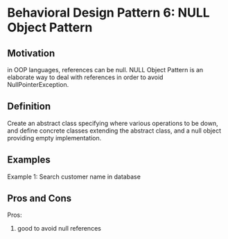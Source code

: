# Behavioral Design Pattern 6: NULL Object Pattern

## Motivation

in OOP languages, references can be null. NULL Object Pattern is an elaborate way to deal with references in order to avoid NullPointerException.


## Definition

Create an abstract class specifying where various operations to be down, and define concrete classes extending the abstract class, and a null object providing empty implementation.


## Examples

Example 1: Search customer name in database


## Pros and Cons

Pros:

1. good to avoid null references


